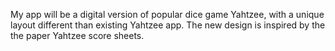 My app will be a digital version of popular dice game Yahtzee, with a unique layout different than existing Yahtzee app.
The new design is inspired by the the paper Yahtzee score sheets.